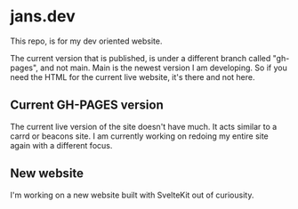 # jans.dev
This repo, is for my dev oriented website.

The current version that is published, is under a different branch called "gh-pages", and not main.
Main is the newest version I am developing. So if you need the HTML for the current live website, it's there and not here.

## Current GH-PAGES version
The current live version of the site doesn't have much. It acts similar to a carrd or beacons site.
I am currently working on redoing my entire site again with a different focus.

## New website
I'm working on a new website built with SvelteKit out of curiousity.